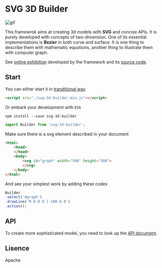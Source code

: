 # SVG 3D Builder

![gif](https://media.giphy.com/media/9Jga63YdBYmsL2dPDP/giphy.gif)

This framewrok aims at creating 3d models with **SVG** and concise APIs. It is purely developed with concepts of two-dimension.
One of its essential implementations is **Bezier** in both curve and surface. 
It is one thing to describe them with mathematic equotions, another thing to illustrate them with computer graph.

See [online exhibition](https://libcafe.com/3d/index.html) developed by the framework and its [source code](https://github.com/captainwz/svg-3d-builder/tree/master/demo/exhibition).

## Start
You can either start it in [tranditional way](https://github.com/captainwz/svg-3d-builder/blob/master/dist/svg-3d-builder.min.js)
```html
<script src="./svg-3d-builder.min.js"></script>
```
Or embark your development with `ES6`
```shell
npm install --save svg-3d-builder
```
```javascript
import Builder from 'svg-3d-builder';
```
Make sure there is a svg element described in your document
```html
<html>
    <head>
    </head>
    <body>
        <svg id="graph" width="500" height="500">            
        </svg>
    </body>
</html>
```
And see your simplest work by adding these codes
```javascript
Builder
.select('#graph')
.drawLine('M 0 0 0 l 100 0 0')
.action();
```

## API
To create more sophisticated model, you need to look up the [API document](https://github.com/captainwz/svg-3d-builder/tree/master/api.md).

## Lisence
Apache



